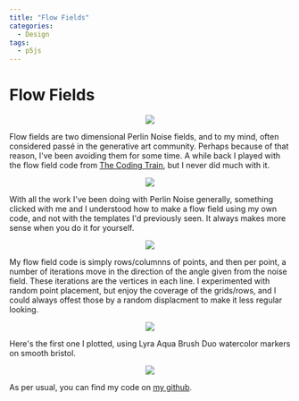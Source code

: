 ```yaml
---
title: "Flow Fields"
categories:
  - Design
tags:
  - p5js
---
```


# Flow Fields

<p align="center">
  <img src="https://lewistonface.com/assets/images/flow-fields/Flow_Field_20copy_seed_147274_colors_6_scale_1.png" />
</p>

Flow fields are two dimensional Perlin Noise fields, and to my mind, often considered passé in the generative art community. Perhaps because of that reason,  I've been avoiding them for some time. A while back I played with the flow field code from [The Coding Train](https://www.youtube.com/watch?v=BjoM9oKOAKY), but I never did much with it. 

<p align="center">
  <img src="https://lewistonface.com/assets/images/flow-fields/Flow_Field_20copy_seed_209131_colors_6_scale_1.png" />
</p>

With all the work I've been doing with Perlin Noise generally, something clicked with me and I understood how to make a flow field using my own code, and not with the templates I'd previously seen. It always makes more sense when you do it for yourself. 

<p align="center">
  <img src="https://lewistonface.com/assets/images/flow-fields/Flow_Field_20copy_seed_600582_colors_6_scale_1.png" />
</p>

My flow field code is simply rows/columnns of points, and then per point, a number of iterations move in the direction of the angle given from the noise field. These iterations are the vertices in each line. I experimented with random point placement, but enjoy the coverage of the grids/rows, and I could always offest those by a random displacment to make it less regular looking. 

<p align="center">
  <img src="https://lewistonface.com/assets/images/flow-fields/Flow_Field_20copy_seed_952611_colors_6_scale_1.png" />
</p>

Here's the first one I plotted, using Lyra Aqua Brush Duo watercolor markers on smooth bristol. 

<p align="center">
  <img src="https://lewistonface.com/assets/images/flow-fields/Flow-Field-Plotted.jpg" />
</p>

As per usual, you can find my code on [my github](https://github.com/lewi0622/lewi0622.github.io/blob/master/plotter_projects/Flow_Field/sketch.js). 
